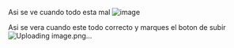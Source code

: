 Asi se ve cuando todo esta mal
![image](https://github.com/user-attachments/assets/8e775101-718a-426c-9b6a-7dd4df789b57)

Asi se vera cuando este todo correcto y marques el boton de subir
![Uploading image.png…]()
